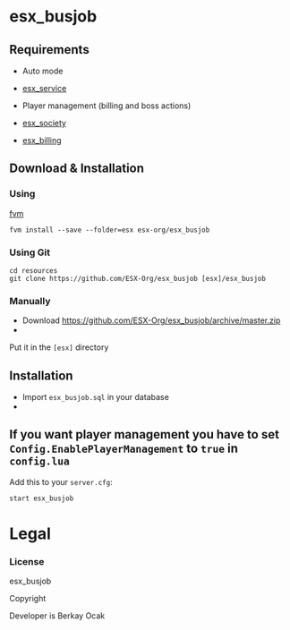 # esx_busjob

## Requirements

* Auto mode
  

* [esx_service](https://github.com/ESX-Org/esx_service)
  


* Player management (billing and boss actions)
  

* [esx_society](https://github.com/ESX-Org/esx_society)
  

* [esx_billing](https://github.com/ESX-Org/esx_billing)

## Download & Installation

### Using 

[fvm](https://github.com/qlaffont/fvm-installer)
```
fvm install --save --folder=esx esx-org/esx_busjob
```



### Using Git
```
cd resources
git clone https://github.com/ESX-Org/esx_busjob [esx]/esx_busjob
```



### Manually
- Download https://github.com/ESX-Org/esx_busjob/archive/master.zip
- 

Put it in the `[esx]` directory

## Installation
- Import `esx_busjob.sql` in your database
- 

If you want player management you have to set `Config.EnablePlayerManagement` to `true` in `config.lua`
- 

Add this to your `server.cfg`:
```
start esx_busjob
```

# Legal
### License 
esx_busjob

 Copyright 

Developer is Berkay Ocak
